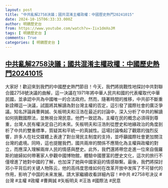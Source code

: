 ```yaml
---
layout: post
title: "中共亂解2758決議；國共混淆主權政權：中國歷史熱門20241015"
date: 2024-10-15T06:33:33.000Z
author: 明鏡歷史台
from: https://www.youtube.com/watch?v=-Iix1dmXoJM
tags: [ 明鏡歷史台 ]
comments: True
categories: [ 明鏡歷史台 ]
---
```

<!--1728974013000-->
[中共亂解2758決議；國共混淆主權政權：中國歷史熱門20241015](https://www.youtube.com/watch?v=-Iix1dmXoJM)
------

<div>
大家好！歡迎來到我們的中國歷史熱門節目！今天，我們將挑戰性地探討中共對聯合國2758號決議的曲解，這一決議在1971年將中華人民共和國的代表權取代中華民國，並承認中共為中國唯一的合法政府。然而，隨著時間的推移，中共卻不斷重新詮釋這一決議，試圖將其解讀為對台灣主權的否定，這引發了國際社會的廣泛爭議。知名評論員曹興誠、矢板明夫和汪浩在最近的討論中，深入分析了中共的解讀如何挑戰國際法，並無視台灣民意。他們一致認為，主權在民的概念必須得到尊重，台灣人民有權決定自己的未來。矢板明夫和汪浩則從歷史和地緣政治的角度剖析了中共的雙重標準，質疑其和平統一的真誠性。這場討論喚起了觀眾的強烈反響，許多人在社交媒體上表達了對台灣民主制度的支持，並呼籲國際社會更加關注台灣的處境。同時，這也提醒我們，國共兩岸的關係不應簡化為主權與政權的對立，而應深入理解兩岸人民的情感與歷史。此外，我們還將帶您走進一位來自俄羅斯的媳婦如何帶著家人參觀中國博物館，體驗中國豐富的歷史文化，這次的旅行不僅增進了她對中國的了解，也加深了她與中國家庭的情感聯繫。最後，我們將探討邓小平背后的关键人物陈云，他的高纬度思维如何在改革开放中发挥了不可替代的作用，影响了中国的未来发展。請大家繼續收看詳細內容！#中共 #2758号决议 #台灣 #主權 #政權 #曹興誠 #矢板明夫 #汪浩 #國際法 #民意
</div>
